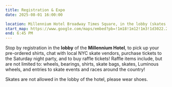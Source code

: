 ```yaml
---
title: Registration & Expo
date: 2025-08-01 16:00:00

location: Millennium Hotel Broadway Times Square, in the lobby (skates off)
start_map: https://www.google.com/maps/embed?pb=!1m18!1m12!1m3!1d3022.2196170074035!2d-73.98724042401831!3d40.75719417138687!2m3!1f0!2f0!3f0!3m2!1i1024!2i768!4f13.1!3m3!1m2!1s0x89c258550c123567%3A0x11a781ccd53553e2!2sMillennium%20Hotel%20Broadway%20Times%20Square!5e0!3m2!1sen!2sus!4v1747506701062!5m2!1sen!2sus
end: 6:45 PM
---
```


Stop by registration in the **lobby** of the **Millennium Hotel**, to pick up your pre-ordered shirts, chat with local NYC skate vendors, purchase tickets to the Saturday night party, and to buy raffle tickets! Raffle items include, but are not limited to: wheels, bearings, shirts, skate bags, skates, Luminous wheels, and entries to skate events and races around the country!

Skates are not allowed in the lobby of the hotel, please wear shoes.
